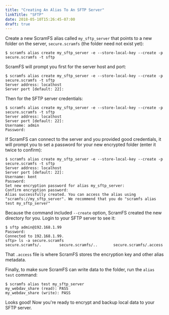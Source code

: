 ```yaml
---
title: "Creating An Alias To An SFTP Server"
linkTitle: "SFTP"
date: 2018-05-10T15:26:45-07:00
draft: true
---
```


Create a new ScramFS alias called `my_sftp_server` that points to a new folder on the server, `secure.scramfs` (the folder need not exist yet):

```
$ scramfs alias create my_sftp_server -e --store-local-key --create -p secure.scramfs -t sftp
```

ScramFS will prompt you first for the server host and port:

```
$ scramfs alias create my_sftp_server -e --store-local-key --create -p secure.scramfs -t sftp
Server address: localhost
Server port [default: 22]: 
```

Then for the SFTP server credentials:

```
$ scramfs alias create my_sftp_server -e --store-local-key --create -p secure.scramfs -t sftp
Server address: localhost
Server port [default: 22]: 
Username: admin
Password: 
```

If ScramFS can connect to the server and you provided good credentials, it will prompt you to set a password for your new encrypted folder (enter it twice to confirm):

```
$ scramfs alias create my_sftp_server -e --store-local-key --create -p secure.scramfs -t sftp
Server address: localhost
Server port [default: 22]: 
Username: kent
Password: 
Set new encryption password for alias my_sftp_server: 
Confirm encryption password: 
Alias successfully created. You can access the alias using "scramfs://my_sftp_server". We recommend that you do "scramfs alias test my_sftp_server"
```

Because the command included `--create` option, ScramFS created the new directory for you. Login to your SFTP server to see it:

```
$ sftp admin@192.168.1.99
Password:
Connected to 192.168.1.99.
sftp> ls -a secure.scramfs
secure.scramfs/.        secure.scramfs/..       secure.scramfs/.access
```

That `.access` file is where ScramFS stores the encryption key and other alias metadata.

Finally, to make sure ScramFS can write data to the folder, run the `alias test` command:

```
$ scramfs alias test my_sftp_server
my_webdav_share (read): PASS
my_webdav_share (write): PASS
```

Looks good! Now you're ready to encrypt and backup local data to your SFTP server.
